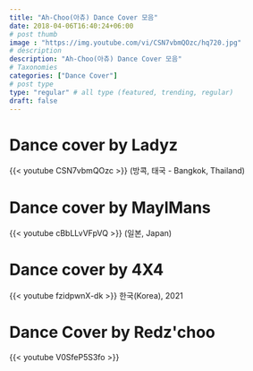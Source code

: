 ```yaml
---
title: "Ah-Choo(아츄) Dance Cover 모음"
date: 2018-04-06T16:40:24+06:00
# post thumb
image : "https://img.youtube.com/vi/CSN7vbmQOzc/hq720.jpg"
# description
description: "Ah-Choo(아츄) Dance Cover 모음"
# Taxonomies
categories: ["Dance Cover"]
# post type
type: "regular" # all type (featured, trending, regular)
draft: false
---
```


# Dance cover by Ladyz
{{< youtube CSN7vbmQOzc >}}
(방콕, 태국 - Bangkok, Thailand)

# Dance cover by MaylMans
{{< youtube cBbLLvVFpVQ >}}
(일본, Japan)

# Dance cover by 4X4
{{< youtube fzidpwnX-dk >}}
한국(Korea), 2021

# Dance Cover by Redz'choo
{{< youtube V0SfeP5S3fo >}}

